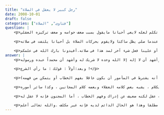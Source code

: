 ```yaml
---
title: "رجل كبير لا يعقل في الصلاة"
date: 2008-10-01
draft: false
categories: ["فتاوى", "الصلاة"]
question: |
    <p>والدي كبير في السن ومريض بحيث لايدرك مايجري حوله ولو تكلم لعله لايعي أحيانا مايقول بسبب ضعف حواسه و ضعف تركيزه العقلي.</p>
    
    <p>الوالدة تذكرة بالصلاة ولو لم تذكره لما صلى (رغم أنه كان من المصلين الملتزمين في حال صحته قديما)وتساعدة على الوضوء ولكن عندما صلي يظل ساكتا ولايقوم بحركات الصلاة بل أحيانا يلتفت في صلاته.</p>
    
    <p>فما رأي الشرع في صلاته وهل نلزمه على هذه الصلاة وهل يجب عليه أو علينا فعل شيء آخر لسد هذا في صلاته.أفيدونا بارك الله في علمكم</p>
answer: |
    <p>وعليكم السلام ورحمة الله وبركاتهالحمد لله وحده وأشهد أن لا إله إلا الله وحده لا شريك له وأشهد أن محمداً عبده ورسوله .</p>
    
    <p>وبعد:أولاً : قولك : ما رأي الشرع !</p>
    
    <p>لفظ غير صحيح والصواب أن يقال ما حكم الشرع لأن الرأي إنما هو للفقهاء المجتهدين ولأن الرأي منه ماهو حق ومنه ماهو باطل ومنه ما هو صواب ومنه ما هو على خلاف ذلك أما حكم الشرع فلا يكون إلا حق والشارع الحكيم أوامره ونواهيه أحكام قال تعالى : { إِنِ الْحُكْمُ إِلاَّ لِلّهِ يَقُصُّ الْحَقَّ وَهُوَ خَيْرُ الْفَاصِلِينَ }الأنعام57 .ولهذا لن تجد فيما أعلم في كتب العلماء (رأي الشرع).ثانياً :أما بالنسبة لوالدك فإن كان كما قلت فإن من شروط التكليف الإدراك وفهم الخطاب قال الإبهاج (1/156) : (اتفق الكل حتى القائلون بجواز التكليف بما لا يطاق على أنه يشترط في المأمور أن بكون عاقلا بفهم الخطاب أو يتمكن من فهمه) .</p>
    
    <p>والظاهرأن والدك لايدرك ولايفم الخطاب فيلحق بالمعتوه وهي آفة ناشئة عن الذات توجب خللاً في العقل فيصير صاحبها مختلط الكلام ، يشبه بعض كلامه العقلاء وبعضه كلام المجانين ، وكذا سائر أموره .</p>
    
    <p>فالمعتوه له عقل لكنه ضعيف عن إدراك وفهم الخطاب ، أما المجنون فإنه لا عقل له .</p>
    
    <p>والراجح أنه غير مكلف مطلقاً ، وهو مذهب جمهور العلماء ، والدليل على عدم تكليفه ما يأتي :الدليل الأول : عَنْ عَلِيِّ -رضى الله عنه- أَنَّ رَسُولَ اللهِ صلى الله عليه وسلم قَالَ : (( رُفِعَ الْقَلَمُ عَنْ ثَلاَثَةٍ : عَنِ الصَّبِيِّ حَتَّى يَبْلُغَ ، وَعَنِ النَّائِمِ حَتَّى يَسْتَيْقِظَ ، وَعَنِ الْمَعْتُوهِ حَتَّى يَبْرَأَ )) صحيح الترمذي رقم الحديث (1150) ..الدليل الثاني : قياس المعتوه على المجنون والصبي غير المميز والجامع : ضعف العقل عن إدراك حقائق الأمور عن فهم خطاب الشارع .لكن ينبغي أن يلاحظ أن والدك إن كان يدرك بعض الأحيان فعليكم إعلامه بالصلاة ومعاونته أما إذا كان لا يدركا مطلقا وهذا هو الحال الدائم لديه فإنه غير مكلف .والله تعالى أعلم .</p>
---
```


